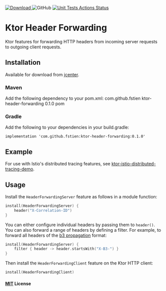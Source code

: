 
 [ ![Download](https://api.bintray.com/packages/fstien/ktor-header-forwarding/ktor-header-forwarding/images/download.svg) ](https://bintray.com/fstien/ktor-header-forwarding/ktor-header-forwarding/_latestVersion)
![GitHub](https://img.shields.io/github/license/fstien/ktor-header-forwarding.svg?color=green&style=popout)
[![Unit Tests Actions Status](https://github.com/fstien/ktor-header-forwarding/workflows/Unit%20Tests/badge.svg)](https://github.com/{userName}/{repoName}/actions)


# Ktor Header Forwarding

Ktor features for forwarding HTTP headers from incoming server requests to outgoing client requests. 

## Installation

Available for download from [jcenter](https://bintray.com/fstien/ktor-header-forwarding/ktor-header-forwarding).
### Maven
Add the following dependency to your pom.xml:
    <dependency>
      <groupId>com.github.fstien</groupId>
      <artifactId>ktor-header-forwarding</artifactId>
      <version>0.1.0</version>
      <type>pom</type>
    </dependency>

### Gradle
Add the following to your dependencies in your build.gradle:

    implementation 'com.github.fstien:ktor-header-forwarding:0.1.0'

## Example
For use with Istio's distributed tracing features, see [ktor-istio-distributed-tracing-demo](https://github.com/fstien/ktor-istio-distributed-tracing-demo).

## Usage

Install the `HeaderForwardingServer` feature as follows in a module function: 

```kotlin 
install(HeaderForwardingServer) {
    header("X-Correlation-ID")
}
```
You can either configure individual headers by passing them to `header()`. You can also forward a range of headers by defining a filter. For example, to forward all headers of the [b3 propagation](https://github.com/openzipkin/b3-propagation) format:
```kotlin
install(HeaderForwardingServer) {
    filter { header -> header.startsWith("X-B3-") }
}
```
Then install the `HeaderForwardingClient` feature on the Ktor HTTP client:
```kotlin
install(HeaderForwardingClient) 
```

#### [MIT](./LICENSE) License
